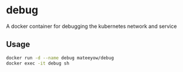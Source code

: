 # debug
A docker container for debugging the kubernetes network and service

## Usage

```bash
docker run -d --name debug mateeyow/debug
docker exec -it debug sh
```
